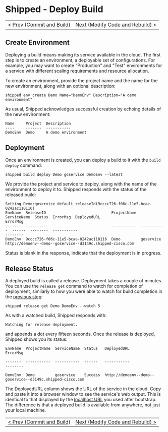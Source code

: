 # Shipped - Deploy Build
<table><tr>
<td align="left"><a href="4.md">&lt; Prev (Commit and Build)</a></td>
<td align="right"><a href="6.md">Next (Modify Code and Rebuild) ></a></td>
</tr></table>

## Create Environment
Deploying a build means making its service available in the cloud.  The first step is to create an environment, a deployable set of configurations. For example, you may want to create "Production" and "Test" environments for a service with different scaling requirements and resource allocation.

To create an environment, provide the project name and the name for the new environment, along with an optional description:

    shipped env create Demo Name="DemoEnv" Description="A demo environment"

As usual, Shipped acknowledges successful creation by echoing details of the new environment:

    Name     Project  Description
    ----     -------  -----------
    DemoEnv  Demo     A demo environment

## Deployment
Once an environment is created, you can deploy a build to it with the `build deploy` command:

    shipped build deploy Demo goservice DemoEnv --latest

We provide the project and service to deploy, along with the name of the environment to deploy it to.  Shipped responds with the status of the released build:

    Setting Demo:goservice default releaseId(9cccc726-f06c-11e5-bcae-0242ac110116)
    EnvName  ReleaseID                             ProjectName  ServiceName  Status  ErrorMsg  DeployedURL                                                ErrorMsg
    -------  ---------                             -----------  -----------  ------  --------  -----------                                                --------
    DemoEnv  9cccc726-f06c-11e5-bcae-0242ac110116  Demo         goservice                      http://demoenv--demo--goservice--d3149c.shipped-cisco.com

Status is blank in the response, indicate that the deployment is in progress.

## Release Status
A deployed build is called a release.  Deployment takes a couple of minutes.  You can use the `release get` command to watch for completion of deployment, similarly to how you were able to watch for build completion in the <a href="4.md#builds">previous step</a>:

    shipped release get Demo DemoEnv --watch 5

As with a watched build, Shipped responds with:

    Watching for release deployment.

and appends a dot every fifteen seconds.  Once the release is deployed, Shipped shows you its status:


    EnvName  ProjectName  ServiceName  Status   DeployedURL                                                ErrorMsg

    -------  -----------  -----------  ------   -----------                                                --------

    DemoEnv  Demo         goservice    Success  http://demoenv--demo--goservice--d3149c.shipped-cisco.com

The DeployedURL column shows the URL of the service in the cloud.  Copy and paste it into a browser window to see the service's web output.  This is identical to that displayed by the <a href="3.md#verify">localhost URL</a> you used after bootstrap.  The difference is that a deployed build is available from anywhere, not just your local machine.

<table><tr>
<td align="left"><a href="4.md">&lt; Prev (Commit and Build)</a></td>
<td align="right"><a href="6.md">Next (Modify Code and Rebuild) ></a></td>
</tr></table>
 